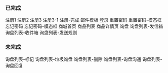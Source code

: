 ### 已完成
注册1
注册2
注册3
注册3-1
注册-完成
邮件模板
登录
重置密码
重置密码-模态框
忘记密码
忘记密码-模态框
商城首页
商品列表
商品详情页
询盘
询盘列表-发信箱
询盘列表-收件箱
询盘列表-发送规则

### 未完成
询盘列表-标记
询盘列表-垃圾询盘
询盘列表-删除
询盘列表-询盘沟通
询盘列表-询盘回复